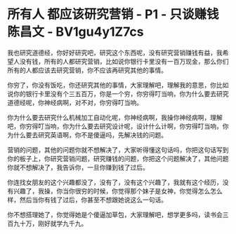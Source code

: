 # 所有人 都应该研究营销 - P1 - 只谈赚钱陈昌文 - BV1gu4y1Z7cs

我也研究道德经，你好好研究吧，研究这个东西呢，没有研究营销赚钱有益，我希望人没有钱，所有的人都研究营销，比如说你银行卡里没有一百万现金，那么你们所有的人都应该去研究营销，你不应该再研究其他的事情。

你穷了，你没有饭吃，你还研究其他的事情，大家理解吧，理解我的意思，你比如说你的银行卡里没有个三五百万，你是一个穷，你穷得叮当响，你为什么要去研究道德经呢，你神经病啊，对不对，你穷得叮当响。

你为什么要去研究什么机械加工自动化呢，你神经病啊，我操你神经病啊，理解吧，你穷得叮当响，你为什么要去研究设计呢，设计什么计啊，你穷得叮当响，你为什么要去研究英语啊，你不是傻逼吗，先解决钱的问题。

营销的问题，其他的问题你就不想解决了，大家听得懂这句话吗，你把这句话写到你的板子上，你研究营销问题，研究赚钱的问题，你把这个问题解决了，其他问题你就不想解决了，我告诉你，一旦你赚到钱了过后。

你连找女朋友的这个兴趣都没了，没有了，没有这个兴趣了，我就有这个经历，没有兴趣了，我操，你当你很穷的时候，你觉得那个妹子是女神，你觉得怎么怎么样，然后当你有钱了过后，你甚至不想跟她说这么一句话。

你不想搭理她了，你觉得她是个傻逼加草包，大家理解吧，想学更多吗，读书会三百九十万，刚好就学九千九。